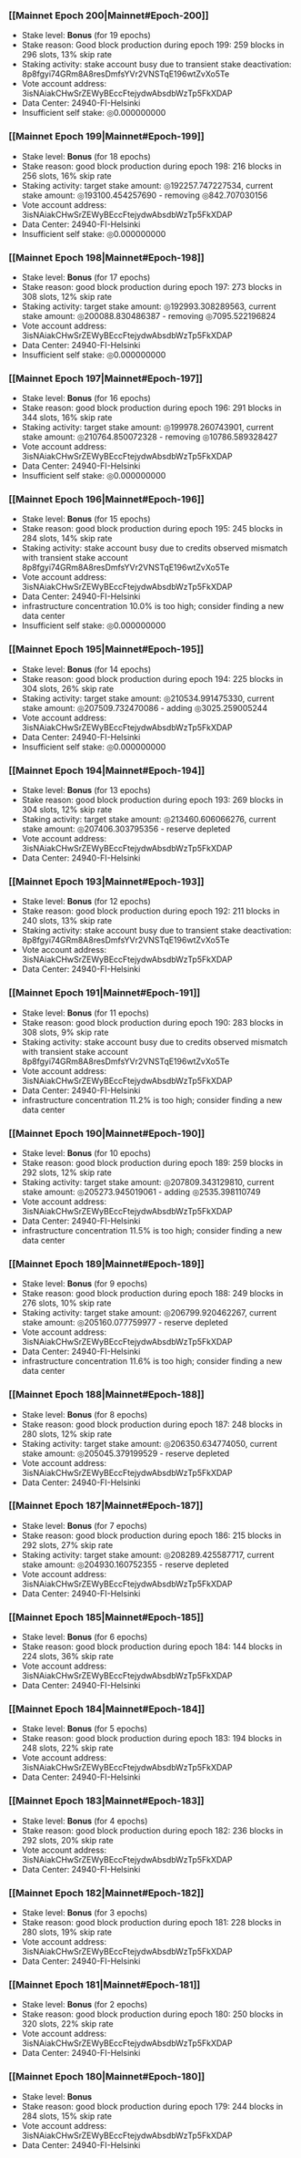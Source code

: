 ### [[Mainnet Epoch 200|Mainnet#Epoch-200]]
* Stake level: **Bonus** (for 19 epochs)
* Stake reason: Good block production during epoch 199: 259 blocks in 296 slots, 13% skip rate
* Staking activity: stake account busy due to transient stake deactivation: 8p8fgyi74GRm8A8resDmfsYVr2VNSTqE196wtZvXo5Te
* Vote account address: 3isNAiakCHwSrZEWyBEccFtejydwAbsdbWzTp5FkXDAP
* Data Center: 24940-FI-Helsinki
* Insufficient self stake: ◎0.000000000
### [[Mainnet Epoch 199|Mainnet#Epoch-199]]
* Stake level: **Bonus** (for 18 epochs)
* Stake reason: good block production during epoch 198: 216 blocks in 256 slots, 16% skip rate
* Staking activity: target stake amount: ◎192257.747227534, current stake amount: ◎193100.454257690 - removing ◎842.707030156
* Vote account address: 3isNAiakCHwSrZEWyBEccFtejydwAbsdbWzTp5FkXDAP
* Data Center: 24940-FI-Helsinki
* Insufficient self stake: ◎0.000000000
### [[Mainnet Epoch 198|Mainnet#Epoch-198]]
* Stake level: **Bonus** (for 17 epochs)
* Stake reason: good block production during epoch 197: 273 blocks in 308 slots, 12% skip rate
* Staking activity: target stake amount: ◎192993.308289563, current stake amount: ◎200088.830486387 - removing ◎7095.522196824
* Vote account address: 3isNAiakCHwSrZEWyBEccFtejydwAbsdbWzTp5FkXDAP
* Data Center: 24940-FI-Helsinki
* Insufficient self stake: ◎0.000000000
### [[Mainnet Epoch 197|Mainnet#Epoch-197]]
* Stake level: **Bonus** (for 16 epochs)
* Stake reason: good block production during epoch 196: 291 blocks in 344 slots, 16% skip rate
* Staking activity: target stake amount: ◎199978.260743901, current stake amount: ◎210764.850072328 - removing ◎10786.589328427
* Vote account address: 3isNAiakCHwSrZEWyBEccFtejydwAbsdbWzTp5FkXDAP
* Data Center: 24940-FI-Helsinki
* Insufficient self stake: ◎0.000000000
### [[Mainnet Epoch 196|Mainnet#Epoch-196]]
* Stake level: **Bonus** (for 15 epochs)
* Stake reason: good block production during epoch 195: 245 blocks in 284 slots, 14% skip rate
* Staking activity: stake account busy due to credits observed mismatch with transient stake account 8p8fgyi74GRm8A8resDmfsYVr2VNSTqE196wtZvXo5Te
* Vote account address: 3isNAiakCHwSrZEWyBEccFtejydwAbsdbWzTp5FkXDAP
* Data Center: 24940-FI-Helsinki
* infrastructure concentration 10.0% is too high; consider finding a new data center
* Insufficient self stake: ◎0.000000000
### [[Mainnet Epoch 195|Mainnet#Epoch-195]]
* Stake level: **Bonus** (for 14 epochs)
* Stake reason: good block production during epoch 194: 225 blocks in 304 slots, 26% skip rate
* Staking activity: target stake amount: ◎210534.991475330, current stake amount: ◎207509.732470086 - adding ◎3025.259005244
* Vote account address: 3isNAiakCHwSrZEWyBEccFtejydwAbsdbWzTp5FkXDAP
* Data Center: 24940-FI-Helsinki
* Insufficient self stake: ◎0.000000000
### [[Mainnet Epoch 194|Mainnet#Epoch-194]]
* Stake level: **Bonus** (for 13 epochs)
* Stake reason: good block production during epoch 193: 269 blocks in 304 slots, 12% skip rate
* Staking activity: target stake amount: ◎213460.606066276, current stake amount: ◎207406.303795356 - reserve depleted
* Vote account address: 3isNAiakCHwSrZEWyBEccFtejydwAbsdbWzTp5FkXDAP
* Data Center: 24940-FI-Helsinki
### [[Mainnet Epoch 193|Mainnet#Epoch-193]]
* Stake level: **Bonus** (for 12 epochs)
* Stake reason: good block production during epoch 192: 211 blocks in 240 slots, 13% skip rate
* Staking activity: stake account busy due to transient stake deactivation: 8p8fgyi74GRm8A8resDmfsYVr2VNSTqE196wtZvXo5Te
* Vote account address: 3isNAiakCHwSrZEWyBEccFtejydwAbsdbWzTp5FkXDAP
* Data Center: 24940-FI-Helsinki
### [[Mainnet Epoch 191|Mainnet#Epoch-191]]
* Stake level: **Bonus** (for 11 epochs)
* Stake reason: good block production during epoch 190: 283 blocks in 308 slots, 9% skip rate
* Staking activity: stake account busy due to credits observed mismatch with transient stake account 8p8fgyi74GRm8A8resDmfsYVr2VNSTqE196wtZvXo5Te
* Vote account address: 3isNAiakCHwSrZEWyBEccFtejydwAbsdbWzTp5FkXDAP
* Data Center: 24940-FI-Helsinki
* infrastructure concentration 11.2% is too high; consider finding a new data center
### [[Mainnet Epoch 190|Mainnet#Epoch-190]]
* Stake level: **Bonus** (for 10 epochs)
* Stake reason: good block production during epoch 189: 259 blocks in 292 slots, 12% skip rate
* Staking activity: target stake amount: ◎207809.343129810, current stake amount: ◎205273.945019061 - adding ◎2535.398110749
* Vote account address: 3isNAiakCHwSrZEWyBEccFtejydwAbsdbWzTp5FkXDAP
* Data Center: 24940-FI-Helsinki
* infrastructure concentration 11.5% is too high; consider finding a new data center
### [[Mainnet Epoch 189|Mainnet#Epoch-189]]
* Stake level: **Bonus** (for 9 epochs)
* Stake reason: good block production during epoch 188: 249 blocks in 276 slots, 10% skip rate
* Staking activity: target stake amount: ◎206799.920462267, current stake amount: ◎205160.077759977 - reserve depleted
* Vote account address: 3isNAiakCHwSrZEWyBEccFtejydwAbsdbWzTp5FkXDAP
* Data Center: 24940-FI-Helsinki
* infrastructure concentration 11.6% is too high; consider finding a new data center
### [[Mainnet Epoch 188|Mainnet#Epoch-188]]
* Stake level: **Bonus** (for 8 epochs)
* Stake reason: good block production during epoch 187: 248 blocks in 280 slots, 12% skip rate
* Staking activity: target stake amount: ◎206350.634774050, current stake amount: ◎205045.379199529 - reserve depleted
* Vote account address: 3isNAiakCHwSrZEWyBEccFtejydwAbsdbWzTp5FkXDAP
* Data Center: 24940-FI-Helsinki
### [[Mainnet Epoch 187|Mainnet#Epoch-187]]
* Stake level: **Bonus** (for 7 epochs)
* Stake reason: good block production during epoch 186: 215 blocks in 292 slots, 27% skip rate
* Staking activity: target stake amount: ◎208289.425587717, current stake amount: ◎204930.160752355 - reserve depleted
* Vote account address: 3isNAiakCHwSrZEWyBEccFtejydwAbsdbWzTp5FkXDAP
* Data Center: 24940-FI-Helsinki
### [[Mainnet Epoch 185|Mainnet#Epoch-185]]
* Stake level: **Bonus** (for 6 epochs)
* Stake reason: good block production during epoch 184: 144 blocks in 224 slots, 36% skip rate
* Vote account address: 3isNAiakCHwSrZEWyBEccFtejydwAbsdbWzTp5FkXDAP
* Data Center: 24940-FI-Helsinki
### [[Mainnet Epoch 184|Mainnet#Epoch-184]]
* Stake level: **Bonus** (for 5 epochs)
* Stake reason: good block production during epoch 183: 194 blocks in 248 slots, 22% skip rate
* Vote account address: 3isNAiakCHwSrZEWyBEccFtejydwAbsdbWzTp5FkXDAP
* Data Center: 24940-FI-Helsinki
### [[Mainnet Epoch 183|Mainnet#Epoch-183]]
* Stake level: **Bonus** (for 4 epochs)
* Stake reason: good block production during epoch 182: 236 blocks in 292 slots, 20% skip rate
* Vote account address: 3isNAiakCHwSrZEWyBEccFtejydwAbsdbWzTp5FkXDAP
* Data Center: 24940-FI-Helsinki
### [[Mainnet Epoch 182|Mainnet#Epoch-182]]
* Stake level: **Bonus** (for 3 epochs)
* Stake reason: good block production during epoch 181: 228 blocks in 280 slots, 19% skip rate
* Vote account address: 3isNAiakCHwSrZEWyBEccFtejydwAbsdbWzTp5FkXDAP
* Data Center: 24940-FI-Helsinki
### [[Mainnet Epoch 181|Mainnet#Epoch-181]]
* Stake level: **Bonus** (for 2 epochs)
* Stake reason: good block production during epoch 180: 250 blocks in 320 slots, 22% skip rate
* Vote account address: 3isNAiakCHwSrZEWyBEccFtejydwAbsdbWzTp5FkXDAP
* Data Center: 24940-FI-Helsinki
### [[Mainnet Epoch 180|Mainnet#Epoch-180]]
* Stake level: **Bonus**
* Stake reason: good block production during epoch 179: 244 blocks in 284 slots, 15% skip rate
* Vote account address: 3isNAiakCHwSrZEWyBEccFtejydwAbsdbWzTp5FkXDAP
* Data Center: 24940-FI-Helsinki